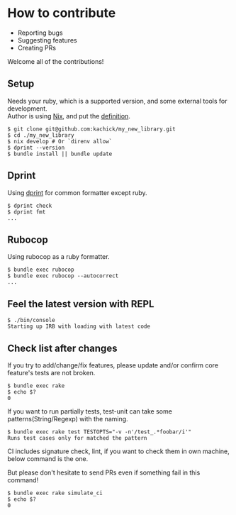 # How to contribute

- Reporting bugs
- Suggesting features
- Creating PRs

Welcome all of the contributions!

## Setup

Needs your ruby, which is a supported version, and some external tools for development.\
Author is using [Nix](https://nixos.org/), and put the [definition](flake.nix).

```console
$ git clone git@github.com:kachick/my_new_library.git
$ cd ./my_new_library
$ nix develop # Or `direnv allow`
$ dprint --version
$ bundle install || bundle update
```

## Dprint

Using [dprint](https://dprint.dev/) for common formatter except ruby.

```console
$ dprint check
$ dprint fmt
...
```

## Rubocop

Using rubocop as a ruby formatter.

```console
$ bundle exec rubocop
$ bundle exec rubocop --autocorrect
...
```

## Feel the latest version with REPL

```console
$ ./bin/console
Starting up IRB with loading with latest code
```

## Check list after changes

If you try to add/change/fix features, please update and/or confirm core feature's tests are not broken.

```console
$ bundle exec rake
$ echo $?
0
```

If you want to run partially tests, test-unit can take some patterns(String/Regexp) with the naming.

```console
$ bundle exec rake test TESTOPTS="-v -n'/test_.*foobar/i'"
Runs test cases only for matched the pattern
```

CI includes signature check, lint, if you want to check them in own machine, below command is the one.

But please don't hesitate to send PRs even if something fail in this command!

```console
$ bundle exec rake simulate_ci
$ echo $?
0
```
